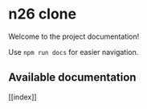 # n26 clone

Welcome to the project documentation!

Use `npm run docs` for easier navigation.

## Available documentation

[[index]]
